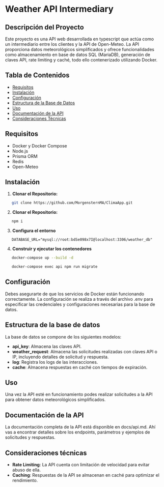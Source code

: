 # Weather API Intermediary

## Descripción del Proyecto

Este proyecto es una API web desarrollada en typescript que actúa como un intermediario entre los clientes y la API de Open-Meteo. La API proporciona datos meteorológicos simplificados y ofrece funcionalidades como almacenamiento en base de datos SQL (MariaDB), generación de claves API, rate limiting y caché, todo ello contenerizado utilizando Docker.

## Tabla de Contenidos

- [Requisitos](#requisitos)
- [Instalación](#instalación)
- [Configuración](#configuración)
- [Estructura de la Base de Datos](#estructura-de-la-base-de-datos)
- [Uso](#uso)
- [Documentación de la API](#documentación-de-la-api)
- [Consideraciones Técnicas](#consideraciones-técnicas)

## Requisitos

- Docker y Docker Compose
- Node.js
- Prisma ORM
- Redis
- Open-Meteo

## Instalación

1. **Clonar el Repositorio:**

```bash
   git clone https://github.com/MorgensternMA/ClimaApp.git
```
   
2. **Clonar el Repositorio:**

```bash
   npm i
```

3. **Configura el entorno**

```.env
   DATABASE_URL="mysql://root:bdSe098x7I@localhost:3306/weather_db"
```

4. **Construir y ejecutar los contenedores**

```bash
   docker-compose up --build -d
```

```bash
   docker-compose exec api npm run migrate
```


## Configuración

Debes asegurarte de que los servicios de Docker están funcionando correctamente. La configuración se realiza a través del archivo .env para especificar las credenciales y configuraciones necesarias para la base de datos.

## Estructura de la base de datos

La base de datos se compone de los siguientes modelos:

+ **api_key**: Almacena las claves API.
+ **weather_request**: Almacena las solicitudes realizadas con claves API o IP, incluyendo detalles de solicitud y respuesta.
+ **log**: Registra los logs de las interacciones.
+ **cache**: Almacena respuestas en caché con tiempos de expiración.

## Uso

Una vez la API esté en funcionamiento podes realizar solicitudes a la API para obtener datos meteorológicos simplificados.

## Documentación de la API

La documentación completa de la API está disponible en docs/api.md. Ahí vas a encontrar detalles sobre los endpoints, parámetros y ejemplos de solicitudes y respuestas.

## Consideraciones técnicas

+ **Rate Limiting**: La API cuenta con limitación de velocidad para evitar abuso de ella.
+ **Caching**: Respuestas de la API se almacenan en caché para optimizar el rendimiento.
